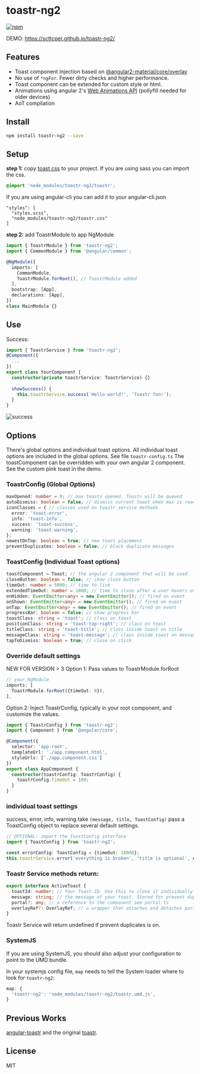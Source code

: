 # toastr-ng2
[![npm](https://img.shields.io/npm/v/toastr-ng2.svg?maxAge=3600)](https://www.npmjs.com/package/toastr-ng2)

DEMO: https://scttcper.github.io/toastr-ng2/

## Features
- Toast component injection based on [@angular2-material/core/overlay](https://github.com/angular/material2)
- No use of `*ngFor`. Fewer dirty checks and higher performance.
- Toast component can be extended for custom style or html.
- Animations using angular 2's [Web Animations API](https://angular.io/docs/ts/latest/guide/animations.html) (pollyfill needed for older devices)
- AoT compilation

## Install  
```bash
npm install toastr-ng2 --save
```  
## Setup  
__step 1:__ copy [toast css](https://github.com/scttcper/toastr-ng2/blob/master/src/app/app.component.css) to your project.
If you are using sass you can import the css.
```scss
@import 'node_modules/toastr-ng2/toastr';
```
If you are using angular-cli you can add it to your angular-cli.json
```
"styles": [
  "styles.scss",
  "node_modules/toastr-ng2/toastr.css"
]
```

__step 2:__ add ToastrModule to app NgModule
```typescript
import { ToastrModule } from 'toastr-ng2';
import { CommonModule } from '@angular/common';

@NgModule({
  imports: [
    CommonModule,
    ToastrModule.forRoot(), // ToastrModule added
  ], 
  bootstrap: [App],
  declarations: [App],
})
class MainModule {}
```  

## Use
Success:
```typescript
import { ToastrService } from 'toastr-ng2';
@Component({
  ...
})
export class YourComponent {
  constructor(private toastrService: ToastrService) {}
  
  showSuccess() {
    this.toastrService.success('Hello world!', 'Toastr fun!');
  }
}
```
![success](http://i.imgur.com/ZTVc9vg.png)  


## Options
There's global options and individual toast options. All individual toast options are included in the global options. See file `toastr-config.ts` The toastComponent can be overridden with your own angular 2 component. See the custom pink toast in the demo.

### ToastrConfig (Global Options)
```typescript
maxOpened: number = 0; // max toasts opened. Toasts will be queued
autoDismiss: boolean = false; // dismiss current toast when max is reached
iconClasses = { // classes used on toastr service methods
  error: 'toast-error',
  info: 'toast-info',
  success: 'toast-success',
  warning: 'toast-warning',
};
newestOnTop: boolean = true; // new toast placement
preventDuplicates: boolean = false; // block duplicate messages
```

### ToastConfig (Individual Toast options)
```typescript
toastComponent = Toast; // the angular 2 component that will be used
closeButton: boolean = false; // show close button
timeOut: number = 5000; // time to live
extendedTimeOut: number = 1000; // time to close after a user hovers over toast
onHidden: EventEmitter<any> = new EventEmitter(); // fired on event
onShown: EventEmitter<any> = new EventEmitter(); // fired on event
onTap: EventEmitter<any> = new EventEmitter(); // fired on event
progressBar: boolean = false; // show progress bar
toastClass: string = 'toast'; // class on toast
positionClass: string = 'toast-top-right'; // class on toast
titleClass: string = 'toast-title'; // class inside toast on title
messageClass: string = 'toast-message'; // class inside toast on message
tapToDismiss: boolean = true; // close on click
```

### Override default settings
NEW FOR VERSION > 3
Option 1: Pass values to ToastrModule.forRoot
```typescript
// your NgModule
imports: [
  ToastrModule.forRoot({timeOut: 0}),
], 
```

Option 2: Inject ToastrConfig, typically in your root component, and customize the values.
```typescript
import { ToastrConfig } from 'toastr-ng2';
import { Component } from '@angular/core';

@Component({
  selector: 'app-root',
  templateUrl: './app.component.html',
  styleUrls: ['./app.component.css']
})
export class AppComponent {
  constructor(toastrConfig: ToastrConfig) {
    toastrConfig.timeOut = 100;
  }
}
```

### individual toast settings
success, error, info, warning take ```(message, title, ToastConfig)``` pass a ToastConfig object to replace several default settings.
```typescript
// OPTIONAL: import the ToastConfig interface
import { ToastConfig } from 'toastr-ng2';

const errorConfig: ToastConfig = {timeOut: 10000};
this.toastrService.error('everything is broken', 'title is optional', errorConfig);
```

### Toastr Service methods return:
```typescript
export interface ActiveToast {
  toastId: number; // Your Toast ID. Use this to close it individually
  message: string; // the message of your toast. Stored for prevent duplicate reasons
  portal?: any; // a reference to the component see portal.ts
  overlayRef?: OverlayRef; // a wrapper that attaches and detaches portals see overlay-ref.ts
}
```
Toastr Service will return undefined if prevent duplicates is on.

### SystemJS
If you are using SystemJS, you should also adjust your configuration to point to the UMD bundle.

In your systemjs config file, `map` needs to tell the System loader where to look for `toastr-ng2`:
```js
map: {
  'toastr-ng2': 'node_modules/toastr-ng2/toastr.umd.js',
}
```

## Previous Works
[angular-toastr](https://github.com/Foxandxss/angular-toastr) and the original [toastr](https://github.com/CodeSeven/toastr).

## License
MIT
